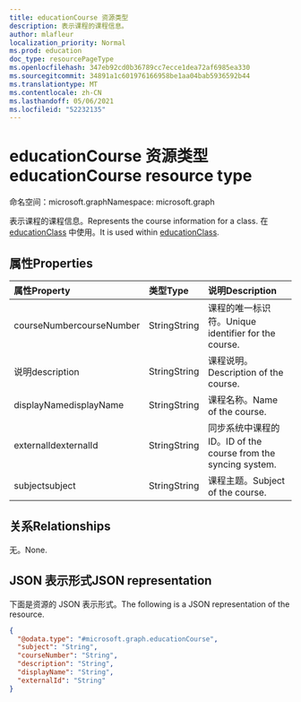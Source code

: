 ```yaml
---
title: educationCourse 资源类型
description: 表示课程的课程信息。
author: mlafleur
localization_priority: Normal
ms.prod: education
doc_type: resourcePageType
ms.openlocfilehash: 347eb92cd0b36789cc7ecce1dea72af6985ea330
ms.sourcegitcommit: 34891a1c601976166958be1aa04bab5936592b44
ms.translationtype: MT
ms.contentlocale: zh-CN
ms.lasthandoff: 05/06/2021
ms.locfileid: "52232135"
---
```

# <a name="educationcourse-resource-type"></a><span data-ttu-id="e491b-103">educationCourse 资源类型</span><span class="sxs-lookup"><span data-stu-id="e491b-103">educationCourse resource type</span></span>

<span data-ttu-id="e491b-104">命名空间：microsoft.graph</span><span class="sxs-lookup"><span data-stu-id="e491b-104">Namespace: microsoft.graph</span></span>

<span data-ttu-id="e491b-105">表示课程的课程信息。</span><span class="sxs-lookup"><span data-stu-id="e491b-105">Represents the course information for a class.</span></span> <span data-ttu-id="e491b-106">在 [educationClass](educationclass.md) 中使用。</span><span class="sxs-lookup"><span data-stu-id="e491b-106">It is used within [educationClass](educationclass.md).</span></span>

## <a name="properties"></a><span data-ttu-id="e491b-107">属性</span><span class="sxs-lookup"><span data-stu-id="e491b-107">Properties</span></span>

| <span data-ttu-id="e491b-108">属性</span><span class="sxs-lookup"><span data-stu-id="e491b-108">Property</span></span>     | <span data-ttu-id="e491b-109">类型</span><span class="sxs-lookup"><span data-stu-id="e491b-109">Type</span></span>   | <span data-ttu-id="e491b-110">说明</span><span class="sxs-lookup"><span data-stu-id="e491b-110">Description</span></span>                               |
| :----------- | :----- | :---------------------------------------- |
| <span data-ttu-id="e491b-111">courseNumber</span><span class="sxs-lookup"><span data-stu-id="e491b-111">courseNumber</span></span> | <span data-ttu-id="e491b-112">String</span><span class="sxs-lookup"><span data-stu-id="e491b-112">String</span></span> | <span data-ttu-id="e491b-113">课程的唯一标识符。</span><span class="sxs-lookup"><span data-stu-id="e491b-113">Unique identifier for the course.</span></span>         |
| <span data-ttu-id="e491b-114">说明</span><span class="sxs-lookup"><span data-stu-id="e491b-114">description</span></span>  | <span data-ttu-id="e491b-115">String</span><span class="sxs-lookup"><span data-stu-id="e491b-115">String</span></span> | <span data-ttu-id="e491b-116">课程说明。</span><span class="sxs-lookup"><span data-stu-id="e491b-116">Description of the course.</span></span>                |
| <span data-ttu-id="e491b-117">displayName</span><span class="sxs-lookup"><span data-stu-id="e491b-117">displayName</span></span>  | <span data-ttu-id="e491b-118">String</span><span class="sxs-lookup"><span data-stu-id="e491b-118">String</span></span> | <span data-ttu-id="e491b-119">课程名称。</span><span class="sxs-lookup"><span data-stu-id="e491b-119">Name of the course.</span></span>                       |
| <span data-ttu-id="e491b-120">externalId</span><span class="sxs-lookup"><span data-stu-id="e491b-120">externalId</span></span>   | <span data-ttu-id="e491b-121">String</span><span class="sxs-lookup"><span data-stu-id="e491b-121">String</span></span> | <span data-ttu-id="e491b-122">同步系统中课程的 ID。</span><span class="sxs-lookup"><span data-stu-id="e491b-122">ID of the course from the syncing system.</span></span> |
| <span data-ttu-id="e491b-123">subject</span><span class="sxs-lookup"><span data-stu-id="e491b-123">subject</span></span>      | <span data-ttu-id="e491b-124">String</span><span class="sxs-lookup"><span data-stu-id="e491b-124">String</span></span> | <span data-ttu-id="e491b-125">课程主题。</span><span class="sxs-lookup"><span data-stu-id="e491b-125">Subject of the course.</span></span>                    |

## <a name="relationships"></a><span data-ttu-id="e491b-126">关系</span><span class="sxs-lookup"><span data-stu-id="e491b-126">Relationships</span></span>

<span data-ttu-id="e491b-127">无。</span><span class="sxs-lookup"><span data-stu-id="e491b-127">None.</span></span>

## <a name="json-representation"></a><span data-ttu-id="e491b-128">JSON 表示形式</span><span class="sxs-lookup"><span data-stu-id="e491b-128">JSON representation</span></span>

<span data-ttu-id="e491b-129">下面是资源的 JSON 表示形式。</span><span class="sxs-lookup"><span data-stu-id="e491b-129">The following is a JSON representation of the resource.</span></span>

<!-- {
  "blockType": "resource",
  "@odata.type": "microsoft.graph.educationCourse"
}
-->

```json
{
  "@odata.type": "#microsoft.graph.educationCourse",
  "subject": "String",
  "courseNumber": "String",
  "description": "String",
  "displayName": "String",
  "externalId": "String"
}
```
